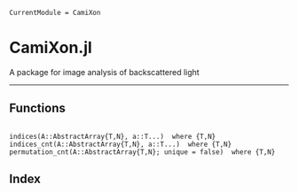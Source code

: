 ```@meta
CurrentModule = CamiXon
```

# CamiXon.jl

A package for image analysis of backscattered light

---

## Functions

```@contents
```

```@docs
indices(A::AbstractArray{T,N}, a::T...)  where {T,N}
indices_cnt(A::AbstractArray{T,N}, a::T...)  where {T,N}
permutation_cnt(A::AbstractArray{T,N}; unique = false)  where {T,N}
```

## Index

```@index
```
